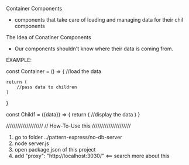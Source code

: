 Container Components

- components that take care of loading and managing data for their chil components

The Idea of Conatiner Components

- Our components shouldn't know where their data is coming from.

EXAMPLE:

const Container = () => {
//load the data

    return (
        //pass data to children
    )

}

const Child1 = ({data}) => {
return (
//display the data
)
}

////////////////////
// How-To-Use this
/////////////////////

1. go to folder ../pattern-express/no-db-server
2. node server.js
3. open package.json of this project
4. add "proxy": "http://localhost:3030/" <== search more about this
